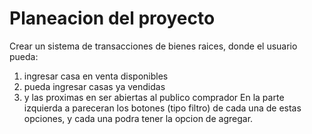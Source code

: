 # Planeacion del proyecto
Crear un sistema de transacciones de bienes raices, donde el usuario pueda:
1. ingresar casa en venta disponibles
2. pueda ingresar casas ya vendidas
3. y las proximas en ser abiertas al publico comprador
En la parte izquierda a pareceran los botones (tipo filtro) de cada una de estas opciones, y cada una podra tener la opcion de agregar.
